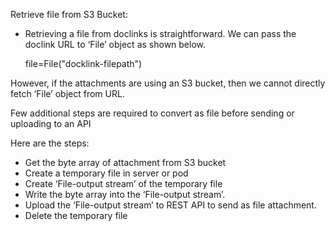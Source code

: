 Retrieve file from S3 Bucket:
- Retrieving a file from doclinks is straightforward. We can pass the doclink URL to ‘File’ object as shown below.

	file=File("docklink-filepath")

However, if the attachments are using an S3 bucket, then we cannot directly fetch ‘File’ object from URL. 

Few additional steps are required to convert as file before sending or uploading to an API 

Here are the steps:

- Get the byte array of attachment from S3 bucket
- Create a temporary file in server or pod
- Create ‘File-output stream’ of the temporary file
- Write the byte array into the ‘File-output stream’.
- Upload the ‘File-output stream’ to REST API to send as file attachment.
- Delete the temporary file
